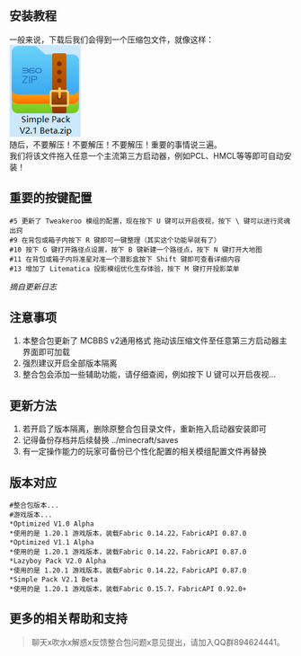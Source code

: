 ## 安装教程
一般来说，下载后我们会得到一个压缩包文件，就像这样：  
![howtouse1](howtouse1.png)  
随后，不要解压！不要解压！不要解压！重要的事情说三遍。  
我们将该文件拖入任意一个主流第三方启动器，例如PCL、HMCL等等即可自动安装！

## 重要的按键配置
```
#5 更新了 Tweakeroo 模组的配置，现在按下 U 键可以开启夜视，按下 \ 键可以进行灵魂出窍  
#9 在背包或箱子内按下 R 键即可一键整理（其实这个功能早就有了）  
#10 按下 G 键打开路径点设置，按下 B 键新建一个路径点，按下 N 键打开大地图  
#11 在背包或箱子内将准星对准一个潜影盒按下 Shift 键即可查看详细内容  
#13 增加了 Litematica 投影模组优化生存体验，按下 M 键打开投影菜单  
```
*摘自更新日志*

## 注意事项
1. 本整合包更新了 MCBBS v2通用格式 拖动该压缩文件至任意第三方启动器主界面即可加载  
2. 强烈建议开启全部版本隔离  
3. 整合包会添加一些辅助功能，请仔细查阅，例如按下 U 键可以开启夜视...  

## 更新方法  
1. 若开启了版本隔离，删除原整合包目录文件，重新拖入启动器安装即可  
2. 记得备份存档并后续替换 ../minecraft/saves  
3. 有一定操作能力的玩家可备份已个性化配置的相关模组配置文件再替换

## 版本对应
```
#整合包版本...
#游戏版本...
*Optimized V1.0 Alpha
*使用的是 1.20.1 游戏版本，装载Fabric 0.14.22，FabricAPI 0.87.0
*Optimized V1.1 Alpha
*使用的是 1.20.1 游戏版本，装载Fabric 0.14.22，FabricAPI 0.87.0
*Lazyboy Pack V2.0 Alpha
*使用的是 1.20.1 游戏版本，装载Fabric 0.14.22，FabricAPI 0.87.0
*Simple Pack V2.1 Beta
*使用的是 1.20.1 游戏版本，装载Fabric 0.15.7，FabricAPI 0.92.0+
```

## 更多的相关帮助和支持
> 聊天x吹水x解惑x反馈整合包问题x意见提出，请加入QQ群894624441。